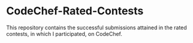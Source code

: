 # CodeChef-Rated-Contests
This repository contains the successful submissions attained in the rated contests, in which I participated, on CodeChef.
